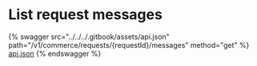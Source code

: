 # List request messages

{% swagger src="../../../.gitbook/assets/api.json" path="/v1/commerce/requests/{requestId}/messages" method="get" %}
[api.json](../../../.gitbook/assets/api.json)
{% endswagger %}
